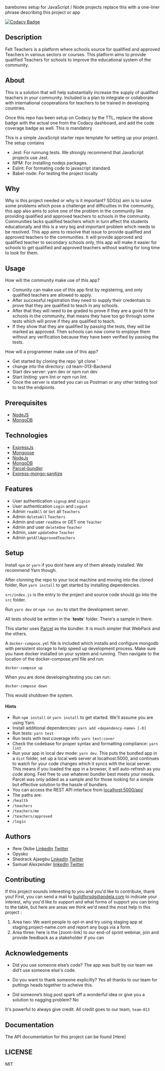 barebones setup for JavaScript / Node projects replace this with a one-liner phrase describing this project or app

[![Codacy Badge](https://img.shields.io/badge/Code%20Quality-D-red)](https://img.shields.io/badge/Code%20Quality-D-red)


## Description
Felt Teachers is a platform where schools source for qualified and approved Teachers in various sectors or courses. This platform aims to provide qualified Teachers for schools to improve the educational system of the community.

## About
This is a solution that will help substantially increase the supply of qualified teachers in your community. Included is a plan to integrate or collaborate with international cooperations for teachers to be trained in developing countries.

Once this repo has been setup on Codacy by the TTL, replace the above badge with the actual one from the Codacy dashboard, and add the code coverage badge as well. This is mandatory

This is a simple JavaScript starter repo template for setting up your project. The setup contains

- Jest: For runnung tests. We strongly recommend that JavaScript projects use Jest.
- NPM: For installing nodejs packages.
- Eslint: For formating code to javascript standard.
- Babel-node: For testing the project locally



## Why
Why is this project needed or why is it important?
SDG(s) aim is to solve some problems which pose a challenge and difficulties in the community, this app also aims to solve one of the problem in the community like providing qualified and approved teachers to schools in the community. Communities lacks qualified teachers which in turn affect the students educationally and this  is a very big and important problem which needs to be resolved. This app aims to resolve that issue to provide qualified and approved teachers to the communities. It will provide approved and qualified teacher to secondary schools only, this app will make it easier for schools to get qualified and approved teachers without waiting for long time to look for them. 

## Usage
How will the community make use of this app?
- Comunity can make use of this app first  by registering, and only qualified teachers are allowed to apply.
- After successful registration they need to supply their credentials to prove that they are qualified to teach in any schools.
- After that they will need to be graded to prove if they are a good fit for schools in the community, that means they have too go through some tests which will prove if they are qualified to teach.
- If they show that they are qualified by passing the tests, they will be marked as approved. Then schools can now come to employe them without any verification because they have been verified by passing the tests.

How will a programmer make use of this app?
- Get started by cloning the repo 'git clone '
- change into the directory: cd team-013-Backend
- Start dev server: yarn dev or npm run dev
- Start liniting: yarn lint or npm run lint.
- Once the server is started you can us Postman or any other testing tool to test the endpionts.

## Prerequisites
- [NodeJS](https://devdocs.io/node/)
- [MongoDB](https://docs.mongodb.com/)

## Technologies
- [ExpressJs](https://expressjs.com/)
- [Mongoose](https://mongoosejs.com/docs/api.html)
- [NodeJs](https://devdocs.io/node/)
- [MongoDB](https://docs.mongodb.com/)
- [Parcel-bundler](https://parceljs.org/getting_started.html)
- [Express-mongo-sanitize](https://www.npmjs.com/package/express-mongo-sanitize)

## Features
- User authentication `signup` and `signin`
- User authentication `Login` and `Logout`
- Admin `readAll` or `Get` all `Teachers`
- Admin `deleteAll` `Teachers`
- Admin and user `readOne` or GET one `Teacher`
- Admin and user `deleteOne` `Teacher`
- Admin, user `updateOne` `Teacher`
- Admin `getAllApprovedTeachers`


## Setup

Install `npm` or `yarn` if you dont have any of them already installed. We recommend Yarn though.

After clonning the repo to your local machine and moving into the cloned folder, Run `yarn install` to get started by installing dependencies. 

`src/index.js` is the entry to the project and source code should go into the `src` folder.

Run `yarn dev` or `npm run dev` to start the development server.

All tests should be written in the `__tests__' folder. There's a sample in there.

This starter uses [Parcel](https://parceljs.org/getting_started.html) as the bundler. It is much simpler that WebPack and the others.

A `docker-compose.yml` file is included which installs and configure mongodb with persistent storage to help speed up development process. Make sure you have docker installed on your system and running. Then navigate to the location of the docker-compose.yml file and run:

`docker-compose up`

When you are done developing/testing you can run:

`docker-compose down`

This would shutdown the system.

#### Hints

- Run `npm install` or `yarn install` to get started. We'll assume you are using Yarn.
- Install additional dependencies: `yarn add <dependency-name> [-D]`
- Run tests: `yarn test`
- Run tests with test coverage info: `yarn test:cover`
- Check the codebase for proper syntax and formatting compliance: `yarn lint`
- Run your app in local dev mode: `yarn dev`. This puts the bundled app in a `dist` folder, set up a local web server at localhost:5000, and continues to watch for your code changes which it syncs with the local server. This means if you loaded the app in a browser, it will auto-refresh as you code along. Feel free to use whatever bundler best meets your needs. Parcel was only added as a sample and for those looking for a simple but effective solution to the hassle of bundlers. 
- You can access the REST API interface from [localhost:5000/api/](https://teachers-placement-backend.herokuapp.com)
- The paths are:
- `/health`
- `/teachers`
- `/teachers/me`
- `/teachers/approved`
- `/login`

## Authors

- Ifere Okibe [LinkedIn](https://www.linkedin.com/in/ifere-jo/) [Twitter](https://twitter.com/Iam_Ifere)
- Opysko
- Shedrack Ajaegbu [LinkedIn](https://www.linkedin.com/in/ajaegbu-shedrack/) [Twitter](https://twitter.com/theshedman_)
- Samuel Alexzender [linkedIn](https://www.linkedin.com/in/abiokorigho-samuel/) [Twitter](https://twitter.com/Alexzendersamu4)

## Contributing
If this project sounds interesting to you and you'd like to contribute, thank you!
First, you can send a mail to buildforsdg@andela.com to indicate your interest, why you'd like to support and what forms of support you can bring to the table, but here are areas we think we'd need the most help in this project :
1.  Area two: We want people to opt-in and try using staging app at staging.project-name.com and report any bugs via a form.
2.  Area three: here is the [zoom-link] to our end-of sprint webinar, join and provide feedback as a stakeholder if you can

## Acknowledgements

- Did you use someone else’s code?
The app was built by our team we did't use someone else's code.

- Do you want to thank someone explicitly?
Yes all thanks to our team for puttings heads together to acheive this.

- Did someone’s blog post spark off a wonderful idea or give you a solution to nagging problem?
No

It's powerful to always give credit.
All credit goes to our team, `team-013`

## Documentation
The API documentation for this project can be found [Here]

## LICENSE
MIT

